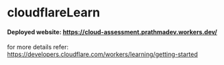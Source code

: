 # cloudflareLearn


#### Deployed website: https://cloud-assessment.prathmadev.workers.dev/


for more details refer: https://developers.cloudflare.com/workers/learning/getting-started
